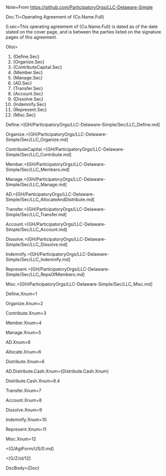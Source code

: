 Note=From <a href="https://github.com/ParticipatoryOrgs/LLC-Delaware-Simple">https://github.com/ParticipatoryOrgs/LLC-Delaware-Simple</a>

Doc.Ti=Operating Agreement of {Co.Name.Full}


0.sec=This operating agreement of {Co.Name.Full} is dated as of the date stated on the cover page, and is between the parties listed on the signature pages of this agreement.

Olist=<ol><li>{Define.Sec}<li>{Organize.Sec}<li>{ContributeCapital.Sec}<li>{Member.Sec}<li>{Manage.Sec}<li>{AD.Sec}<li>{Transfer.Sec}<li>{Account.Sec}<li>{Dissolve.Sec}<li>{Indemnify.Sec}<li>{Represent.Sec}<li>{Misc.Sec}</ol>

Define.=[GH/ParticipatoryOrgs/LLC-Delaware-Simple/Sec/LLC_Define.md]

Organize.=[GH/ParticipatoryOrgs/LLC-Delaware-Simple/Sec/LLC_Organize.md]

ContributeCapital.=[GH/ParticipatoryOrgs/LLC-Delaware-Simple/Sec/LLC_Contribute.md]

Member.=[GH/ParticipatoryOrgs/LLC-Delaware-Simple/Sec/LLC_Members.md]

Manage.=[GH/ParticipatoryOrgs/LLC-Delaware-Simple/Sec/LLC_Manage.md]

AD.=[GH/ParticipatoryOrgs/LLC-Delaware-Simple/Sec/LLC_AllocateAndDistribute.md]

Transfer.=[GH/ParticipatoryOrgs/LLC-Delaware-Simple/Sec/LLC_Transfer.md]

Account.=[GH/ParticipatoryOrgs/LLC-Delaware-Simple/Sec/LLC_Account.md]

Dissolve.=[GH/ParticipatoryOrgs/LLC-Delaware-Simple/Sec/LLC_Dissolve.md]

Indemnify.=[GH/ParticipatoryOrgs/LLC-Delaware-Simple/Sec/LLC_Indemnify.md]

Represent.=[GH/ParticipatoryOrgs/LLC-Delaware-Simple/Sec/LLC_RepsOfMembers.md]

Misc.=[GH/ParticipatoryOrgs/LLC-Delaware-Simple/Sec/LLC_Misc.md]


Define.Xnum=1

Organize.Xnum=2

Contribute.Xnum=3

Member.Xnum=4

Manage.Xnum=5

AD.Xnum=6

Allocate.Xnum=6

Distribute.Xnum=6

AD.Distribute.Cash.Xnum={Distribute.Cash.Xnum}

Distribute.Cash.Xnum=6.4

Transfer.Xnum=7

Account.Xnum=8

Dissolve.Xnum=9

Indemnify.Xnum=10

Represent.Xnum=11

Misc.Xnum=12

=[G/AgtForm/US/0.md]

=[G/Z/ol/12]

DocBody=<!DOCTYPE html><html><head><style>ol (Curly-)list-style-type: decimal;(-Curly) ol ol (Curly-)list-style-type: decimal;(-Curly) ol ol ol (Curly-)list-style-type: lower-alpha;(-Curly) ol ol ol ol (Curly-)list-style-type: lower-roman;(-Curly) ol ol ol ol ol (Curly-)list-style-type: decimal;(-Curly) ol ol ol ol ol ol (Curly-)list-style-type: upper-roman;(-Curly) ol ol ol ol ol ol ol (Curly-)list-style-type: lower-alpha;(-Curly)</style></head><body>{Doc}